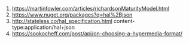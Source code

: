 1. https://martinfowler.com/articles/richardsonMaturityModel.html
2. https://www.nuget.org/packages?q=hal%2Bjson
3. http://stateless.co/hal_specification.html content-type:application/hal+json
4. https://sookocheff.com/post/api/on-choosing-a-hypermedia-format/
